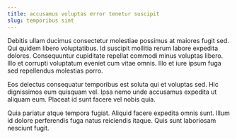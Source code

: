 ```yaml
---
title: accusamus voluptas error tenetur suscipit
slug: temporibus sint
---
```


Debitis ullam ducimus consectetur molestiae possimus at maiores fugit sed. Qui quidem libero voluptatibus. Id suscipit mollitia rerum labore expedita dolores. Consequuntur cupiditate repellat commodi minus voluptas libero. Illo et corrupti voluptatum eveniet cum vitae omnis. Illo et iure ipsum fuga sed repellendus molestias porro.

Eos delectus consequatur temporibus est soluta qui et voluptas sed. Hic dignissimos eum quisquam vel. Ipsa nemo unde accusamus expedita ut aliquam eum. Placeat id sunt facere vel nobis quia.

Quia pariatur atque tempora fugiat. Aliquid facere expedita omnis sunt. Illum id dolore perferendis fuga natus reiciendis itaque. Quis sunt laboriosam nesciunt fugit.
